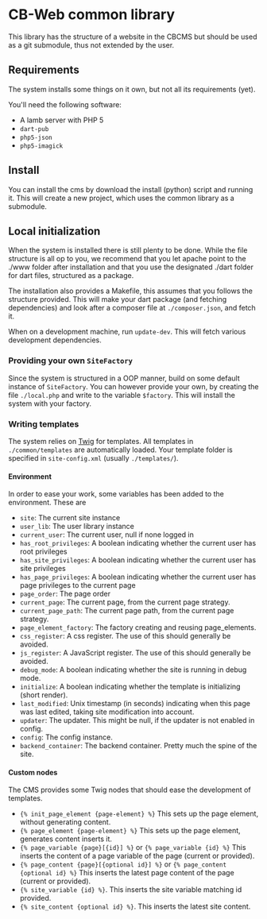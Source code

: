 # CB-Web common library
This library has the structure of a website in the CBCMS but should be used as a git submodule, thus not extended by the user.

## Requirements
The system installs some things on it own, but not all its requirements (yet).

You'll need the following software:

 * A lamb server with PHP 5
 * `dart-pub`
 * `php5-json`
 * `php5-imagick`

## Install
You can install the cms by download the install (python) script and running it. This will create a new project, which
uses the common library as a submodule.

## Local initialization
When the system is installed there is still plenty to be done. While the file structure is all op to you, we
recommend that you let apache point to the ./www folder after installation and that you use the designated ./dart folder
 for dart files, structured as a package.

The installation also provides a Makefile, this assumes that you follows the structure provided. This will make your
dart package (and fetching dependencies) and look after a composer file at `./composer.json`, and fetch it.

When on a development machine, run `update-dev`. This will fetch various development dependencies.

### Providing your own `SiteFactory`
Since the system is structured in a OOP manner, build on some default instance of `SiteFactory`. You can however provide
your own, by creating the file `./local.php` and write to the variable `$factory`. This will install the system with your
factory.


### Writing templates
The system relies on [Twig](http://twig.sensiolabs.org/) for templates. All templates in `./common/templates` are
automatically loaded. Your template folder is specified in `site-config.xml` (usually `./templates/`).

#### Environment
In order to ease your work, some variables has been added to the environment. These are

 * `site`: The current site instance
 * `user_lib`: The user library instance
 * `current_user`: The current user, null if none logged in
 * `has_root_privileges`: A boolean indicating whether the current user has root privileges
 * `has_site_privileges`: A boolean indicating whether the current user has site privileges
 * `has_page_privileges`: A boolean indicating whether the current user has page privileges to the current page
 * `page_order`: The page order
 * `current_page`: The current page, from the current page strategy.
 * `current_page_path`: The current page path, from the current page strategy.
 * `page_element_factory`: The factory creating and reusing page_elements.
 * `css_register`: A css register. The use of this should generally be avoided.
 * `js_register`: A JavaScript register. The use of this should generally be avoided.
 * `debug_mode`: A boolean indicating whether the site is running in debug mode.
 * `initialize`: A boolean indicating whether the template is initializing (short render).
 * `last_modified`: Unix timestamp (in seconds) indicating when this page was last edited, taking site modification into account.
 * `updater`: The updater. This might be null, if the updater is not enabled in config.
 * `config`: The config instance.
 * `backend_container`: The backend container. Pretty much the spine of the site.

#### Custom nodes

The CMS provides some Twig nodes that should ease the development of templates.

 * `{% init_page_element {page-element} %}` This sets up the page element, without generating content.
 * `{% page_element {page-element} %}` This sets up the page element, generates content inserts it.
 * `{% page_variable {page}[{id}] %}` or `{% page_variable {id} %}` This inserts the content of a page variable of the page (current or provided).
 * `{% page_content {page}[{optional id}] %}` or `{% page_content {optional id} %}` This inserts the latest page content of the page (current or provided).
 * `{% site_variable {id} %}`. This inserts the site variable matching id provided.
 * `{% site_content {optional id} %}`. This inserts the latest site content.

